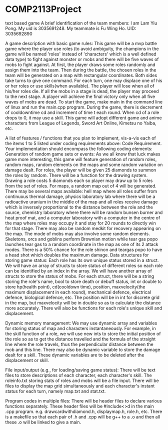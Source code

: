# COMP2113Project
text based game
A brief identification of the team members:
I am Lam Yiu Pong. My uid is 3035691248.
My teammate is Fu Wing Ho. UID: 3035692890

A game description with basic game rules:
  This game will be a mvp battle game where the player use roles (to avoid ambiguity, the champions in the game will be named 'roles' instead of 'characters' which is a well defined data type) to fight against monster or mobs and there will be five waves of mobs to fight against. At first, the player draws some roles randomly and assign them into the team. Then during the battle, the chosen roles in the team will be generated on a map with rectangular coordinates. Both sides take turns to give one command. For each turn, one may displace one of his or her roles or use skills(when available). The player will lose when all of his/her roles die. If all the mobs in a stage is dead, the player may proceed to the next stage. A player will achieve the final victory only when all five waves of mobs are dead. To start the game, make main in the command line of linux and run the main.cpp program.
  During the game, there is decrement of cooldowntime cd and increment of time t each round. When cd of a role drops to 0, it may use a skill.
  This game will adopt different game and anime characters from League of Legends, Sword Art Online, Kimetsu no Yaiba, etc.

A list of features / functions that you plan to implement, vis-a-vis each of the items 1 to 5 listed under coding requirements above:
Code Requirement. Your implementation should encompass the following coding elements:
  Generation of random game sets or events:
    As we all know that luck makes game more interesting, this game will feature generation of random roles, random maps, random elements on the maps and some random variation on damage dealt.
    For roles, the player will be given 25 diamonds to summon the roles by random. There will be a function for the drawing system. Drawing a role costs 5 diamonds each so player may draw up to 5 roles from the set of roles.
    For maps, a random map out of 4 will be generated. There may be several maps available: hell map where all roles suffer from continuous thermal damage, physics laboratory lab where there will be a radioactive uranium in the middle of the map and all roles receive damage which is inversely proportional to the distance between the role and the source, chemistry laboratory where there will be random bunsen burner and heat proof mat, and a computer laboratory with a computer in the centre of the map where roles may occupy it and stay for 20 rounds to directly win for that stage. There may also be random medkit for recovery appearing on the map.
    The mode of mobs may also involve some random elements. Skeletons, orcs and goblins perform Brownian motion while tear gas popo launches tear gas to a random coordinate in the map as one of its 2 attack modes.
    There is a 50% chance for the role shinon and teargas popo to have a head shot which doubles the maximum damage.
  Data structures for storing game status:
    Each role has its own unique status stored in a struct. We will have an array of structs to store status of different roles so each role can be identified by an index in the array. We will have another array of structs to store the status of mobs.
    For each struct, there will be a string storing the role's name, bool to store death or debuff status, int or double to store hp(health point), cd(cooldown time), position, maxvelocity(the maximum displacement in each round), mechanical defence, electrical defence, biological defence, etc. The position will be in int for discrete grid in the map, but maxvelocity will be in double so as to calculate the distance more accurately. There will also be functions for each role's unique skill and displacement.
    
  Dynamic memory management:
  We may use dynamic array and variables for storing status of map and characters instantaneously. For example, in the skill function of a role, we will use new ints to store the initial position of the role so as to get the distance travelled and the formula of the straight line where the role travels, thus the perpendicular distance between the mob and this line. There may also be dynamic variable to store the damage dealt for a skill. These dynamic variables are to be deleted after the displacement or skill.
  
  File input/output (e.g., for loading/saving game status):
  There will be text files to store descriptions of each character, each character's skill.
  The roleinfo.txt storing stats of roles and mobs will be a file input.
  There will be files to display the map grid simultaneously and each character's instant status for each turn, namely map.txt and stat.txt.
  
  Program codes in multiple files:
  There will be header files to declare various functions separately. These header files will be #include<>d in the main .cpp program.
  e.g. drawcardwithdiamond.h, displaymap.h, role.h, etc. There is a makefile so that each pair of .h and .cpp will be g++ to a .o and then all these .o will be linked to give a main.

